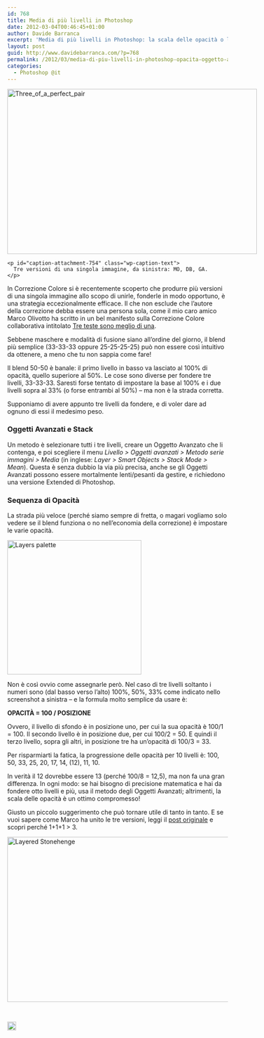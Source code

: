 ```yaml
---
id: 768
title: Media di più livelli in Photoshop
date: 2012-03-04T00:46:45+01:00
author: Davide Barranca
excerpt: 'Media di più livelli in Photoshop: la scala delle opacità o lo stack di Oggetti Avanzati.'
layout: post
guid: http://www.davidebarranca.com/?p=768
permalink: /2012/03/media-di-piu-livelli-in-photoshop-opacita-oggetto-avanzato/
categories:
  - Photoshop @it
---
```

<div class="pf-content">
  <div id="attachment_754" style="width: 580px" class="wp-caption aligncenter">
    <a href="http://blog.rbg.bigano.com/2011/02/14/three-heads-are-better-than-one/?lang=it" target="_blank"><img aria-describedby="caption-attachment-754" class=" wp-image-754   " style="border-style: initial;border-color: initial;border-width: 0px" src="http://localhost:8888/wp-content/uploads/2012/03/Three_of_a_perfect_pair.jpg" alt="Three_of_a_perfect_pair" width="570" height="376" srcset="http://localhost:8888/wp-content/uploads/2012/03/Three_of_a_perfect_pair-150x99.jpg 150w, http://localhost:8888/wp-content/uploads/2012/03/Three_of_a_perfect_pair-300x199.jpg 300w" sizes="(max-width: 570px) 100vw, 570px" /></a>
    
    <p id="caption-attachment-754" class="wp-caption-text">
      Tre versioni di una singola immagine, da sinistra: MO, DB, GA.
    </p>
  </div>
  
  <p>
    In Correzione Colore si è recentemente scoperto che produrre più versioni di una singola immagine allo scopo di unirle, fonderle in modo opportuno, è una strategia eccezionalmente efficace. Il che non esclude che l&#8217;autore della correzione debba essere una persona sola, come il mio caro amico Marco Olivotto ha scritto in un bel manifesto sulla Correzione Colore collaborativa intitolato <a title="Tre teste sono meglio di una - RBG blog" href="http://blog.rbg.bigano.com/2011/02/14/three-heads-are-better-than-one/?lang=it" target="_blank">Tre teste sono meglio di una</a>.
  </p>
  
  <p>
    Sebbene maschere e modalità di fusione siano all&#8217;ordine del giorno, il blend più semplice (33-33-33 oppure 25-25-25-25) può non essere così intuitivo da ottenere, a meno che tu non sappia come fare!
  </p>
  
  <p>
    <!--more-->
  </p>
  
  <p>
    Il blend 50-50 è banale: il primo livello in basso va lasciato al 100% di opacità, quello superiore al 50%. Le cose sono diverse per fondere tre livelli, 33-33-33. Saresti forse tentato di impostare la base al 100% e i due livelli sopra al 33% (o forse entrambi al 50%) &#8211; ma non è la strada corretta.
  </p>
  
  <p>
    Supponiamo di avere appunto tre livelli da fondere, e di voler dare ad ognuno di essi il medesimo peso.
  </p>
  
  <h3>
    Oggetti Avanzati e Stack
  </h3>
  
  <p>
    Un metodo è selezionare tutti i tre livelli, creare un Oggetto Avanzato che li contenga, e poi scegliere il menu <em>Livello > Oggetti avanzati > Metodo serie immagini > Media</em> (in inglese: <em>Layer > Smart Objects > Stack Mode > Mean</em>). Questa è senza dubbio la via più precisa, anche se gli Oggetti Avanzati possono essere mortalmente lenti/pesanti da gestire, e richiedono una versione Extended di Photoshop.
  </p>
  
  <h3>
    Sequenza di Opacità
  </h3>
  
  <p>
    La strada più veloce (perché siamo sempre di fretta, o magari vogliamo solo vedere se il blend funziona o no nell&#8217;economia della correzione) è impostare le varie opacità.
  </p>
  
  <p>
    <img class="alignleft size-full wp-image-756" style="border-style: initial;border-color: initial;border-width: 0px" src="http://localhost:8888/wp-content/uploads/2012/03/layers.png" alt="Layers palette" width="306" height="306" srcset="http://localhost:8888/wp-content/uploads/2012/03/layers.png 306w, http://localhost:8888/wp-content/uploads/2012/03/layers-150x150.png 150w, http://localhost:8888/wp-content/uploads/2012/03/layers-300x300.png 300w" sizes="(max-width: 306px) 100vw, 306px" />
  </p>
  
  <p>
    Non è così ovvio come assegnarle però. Nel caso di tre livelli soltanto i numeri sono (dal basso verso l&#8217;alto) 100%, 50%, 33% come indicato nello screenshot a sinistra &#8211; e la formula molto semplice da usare è:
  </p>
  
  <p>
    <strong>OPACITÀ = 100 / POSIZIONE</strong>
  </p>
  
  <p>
    Ovvero, il livello di sfondo è in posizione uno, per cui la sua opacità è 100/1 = 100. Il secondo livello è in posizione due, per cui 100/2 = 50. E quindi il terzo livello, sopra gli altri, in posizione tre ha un&#8217;opacità di 100/3 = 33.
  </p>
  
  <p>
    Per risparmiarti la fatica, la progressione delle opacità per 10 livelli è: 100, 50, 33, 25, 20, 17, 14, (12), 11, 10.
  </p>
  
  <p>
    In verità il 12 dovrebbe essere 13 (perché 100/8 = 12,5), ma non fa una gran differenza. In ogni modo: se hai bisogno di precisione matematica e hai da fondere otto livelli e più, usa il metodo degli Oggetti Avanzati; altrimenti, la scala delle opacità è un ottimo compromesso!
  </p>
  
  <p>
    Giusto un piccolo suggerimento che può tornare utile di tanto in tanto. E se vuoi sapere come Marco ha unito le tre versioni, leggi il <a title="Tre teste sono meglio di una - RBG blog" href="http://blog.rbg.bigano.com/2011/02/14/three-heads-are-better-than-one/?lang=it" target="_blank">post originale</a> e scopri perché 1+1+1 > 3.
  </p>
  
  <p>
    <a href="http://blog.rbg.bigano.com/2011/02/14/three-heads-are-better-than-one/?lang=it" target="_blank"><img class="alignleft  wp-image-762" style="border-style: initial;border-color: initial;border-width: 0px" src="http://localhost:8888/wp-content/uploads/2012/03/Layered-Stonehenge.jpg" alt="Layered Stonehenge" width="570" height="376" /></a>
  </p>
  
  <p>
    &nbsp;
  </p>
</div>

<!-- Share-Widget Button BEGIN --><a href="javascript:void(0);" myshare\_id="mys\_shareit" myshare\_url="http://localhost:8888/2012/03/media-di-piu-livelli-in-photoshop-opacita-oggetto-avanzato/" myshare\_title="Media di più livelli in Photoshop" rel="nofollow" onclick=" return false;" style="text-decoration:none; color:#000000; font-size:11px; line-height:20px;"> 

<img src="http://localhost:8888/wp-content/plugins/share-widget/img/share-button-white-small.png" height="20" alt="Share" style="border:0" /> </a> <!-- Share-Widget Button END -->